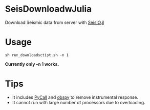 # SeisDownloadwJulia
Download Seismic data from server with [SeisIO.jl](https://github.com/jpjones76/SeisIO.jl)

# Usage
`sh run_downloadsctipt.sh -n 1`

**Currently only -n 1 works.**
# Tips
- It includes [PyCall](https://github.com/JuliaPy/PyCall.jl) and [obspy](https://github.com/obspy/obspy/wiki) to remove instrumental response.
- It cannot run with large number of processors due to overloading.

